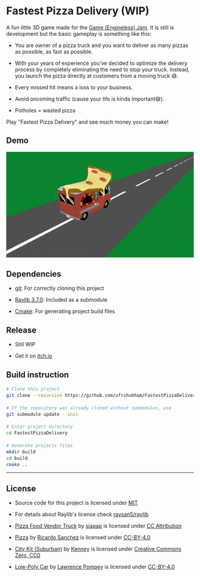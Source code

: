 # Fastest Pizza Delivery (WIP)

A fun little 3D game made for the [Game (Engineless) Jam](https://itch.io/jam/engineless-jam). It is still is development but the basic gameplay is something like this:

- You are owner of a pizza truck and you want to deliver as many pizzas as possible, as fast as possible.

- With your years of experience you've decided to optimize the delivery process by completely eliminating the need to stop your truck. Instead, you launch the pizza directly at customers from a moving truck 😅.

- Every missed hit means a loss to your business.

- Avoid oncoming traffic (cause your life is kinda important😅).

- Potholes = wasted pizza

Play "Fastest Pizza Delivery" and see much money you can make!

## Demo

![Demo](branding/demo.gif)

## Dependencies

- [git](https://git-scm.com/): For correctly cloning this project

- [Raylib 3.7.0](https://www.raylib.com/): Included as a submodule

- [Cmake](https://cmake.org/): For generating project build files

## Release

- Still WIP

- Get it on [itch.io](https://ufrshubham.itch.io/fastest-pizza-delivery)

## Build instruction

```bash
# Clone this project
git clone --recursive https://github.com/ufrshubham/FastestPizzaDelivery.git

# If the repository was already cloned without submodules, use
git submodule update --init

# Enter project directory
cd FastestPizzaDelivery

# Generate projects files
mkdir build
cd build
cmake ..
```

---

## License

- Source code for this project is licensed under [MIT](LICENSE)

- For details about Raylib's license check [raysan5/raylib](https://github.com/raysan5/raylib)

- [Pizza Food Vendor Truck](https://sketchfab.com/3d-models/pizza-food-vendor-truck-f9faf8cfe0b44b6ca1dc146411bc651b) by [siapap](https://sketchfab.com/siapap) is licensed under [CC Attribution](https://creativecommons.org/licenses/by/4.0/)

- [Pizza](https://sketchfab.com/3d-models/pizza-f8e13d5694464e8581907dde27bb59c8) by [Ricardo Sanchez](https://sketchfab.com/380660711785) is licensed under [CC-BY-4.0](https://creativecommons.org/licenses/by/4.0/)

- [City Kit (Suburban)](https://www.kenney.nl/assets/city-kit-suburban) by [Kenney](www.kenney.nl) is licensed under [Creative Commons Zero, CC0](http://creativecommons.org/publicdomain/zero/1.0/)

- [Low-Poly Car](https://sketchfab.com/3d-models/low-poly-car-3bee85b8530046e5bb11a57965129187) by [Lawrence Pompey](https://sketchfab.com/lawrencepompey) is licensed under [CC-BY-4.0](https://creativecommons.org/licenses/by/4.0/)
